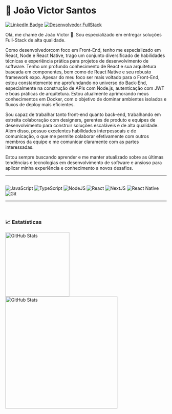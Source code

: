 # 🎈 João Victor Santos

[![LinkedIn Badge](https://img.shields.io/badge/linkedin--%2300EBEB?style=for-the-badge&logo=linkedin&logoColor=white)](https://www.linkedin.com/in/jo%C3%A3o-victor-oliveira-santos-3b8aa1203/)
[![Desenvolvedor FullStack](https://img.shields.io/badge/desenvolvedor%20Fullstack--%FF0000?style=for-the-badge&logoColor=white)](https://github.com/jvsantos1)


Olá, me chame de João Victor 👋. 
Sou especializado em entregar soluções Full-Stack de alta qualidade.

Como desenvolvedorcom foco em Front-End, tenho me especializado em React, Node e React Native, trago um conjunto diversificado de habilidades técnicas e experiência prática para projetos de desenvolvimento de software. Tenho um profundo conhecimento de React e sua arquitetura baseada em componentes, bem como de React Native e seu robusto framework expo. Apesar do meu foco ser mais voltado para o Front-End, estou constantemente me aprofundando no universo do Back-End, especialmente na construção de APIs com Node.js, autenticação com JWT e boas práticas de arquitetura. Estou atualmente aprimorando meus conhecimentos em Docker, com o objetivo de dominar ambientes isolados e fluxos de deploy mais eficientes.

Sou capaz de trabalhar tanto front-end quanto back-end, trabalhando em estreita colaboração com designers, gerentes de produto e equipes de desenvolvimento para construir soluções escaláveis ​​e de alta qualidade. Além disso, possuo excelentes habilidades interpessoais e de comunicação, o que me permite colaborar efetivamente com outros membros da equipe e me comunicar claramente com as partes interessadas.

Estou sempre buscando aprender e me manter atualizado sobre as últimas tendências e tecnologias em desenvolvimento de software e ansioso para aplicar minha experiência e conhecimento a novos desafios.

---


 <div style="display: inline_block"><br>
<img alt="JavaScript" src="https://img.shields.io/badge/javascript%20-%23323330.svg?&style=for-the-badge&logo=javascript&logoColor=%23F7DF1E"/>
<img alt="TypeScript" src="https://img.shields.io/badge/typescript%20-%23007ACC.svg?&style=for-the-badge&logo=typescript&logoColor=white"/>
<img alt="NodeJS" src="https://img.shields.io/badge/node.js%20-%2343853D.svg?&style=for-the-badge&logo=node.js&logoColor=white"/>
<img alt="React" src="https://img.shields.io/badge/react%20-%2320232a.svg?&style=for-the-badge&logo=react&logoColor=%2361DAFB"/>
<img alt="NextJS" src="https://img.shields.io/badge/next.js-000000?style=for-the-badge&logo=next.js&logoColor=white">
<img alt="React Native" src="https://img.shields.io/badge/react_native-61DAFB?style=for-the-badge&logo=react&logoColor=white">
<img alt="Git" src="https://img.shields.io/badge/git%20-%23F05033.svg?&style=for-the-badge&logo=git&logoColor=white"/>
</div>

---

<br/>

### 📈 Estatísticas
<p>
  <img 
    align="left" 
    alt="GitHub Stats" 
    height="200" 
    style="padding-right: 5px;"
    src="https://github-readme-stats.vercel.app/api/top-langs/?username=jvsantos1&theme=algolia&layout=compact&custom_title=Tecnologias&langs_conunt=9"
  />

  <img 
    align="left" 
    alt="GitHub Stats" 
    width="350"
    src="https://github-readme-streak-stats.herokuapp.com/?user=jvsantos1&theme=algolia&locale=pt-br" 
  />  
</p>